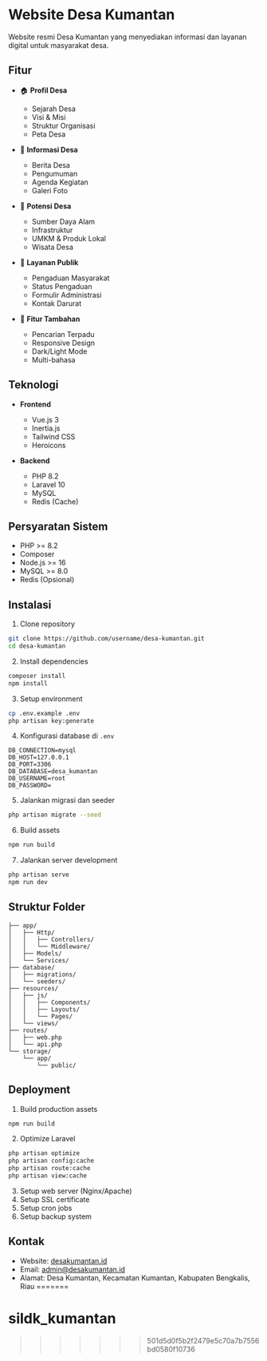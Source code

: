 
# Website Desa Kumantan

Website resmi Desa Kumantan yang menyediakan informasi dan layanan digital untuk masyarakat desa.

## Fitur

- 🏠 **Profil Desa**
  - Sejarah Desa
  - Visi & Misi
  - Struktur Organisasi
  - Peta Desa

- 📰 **Informasi Desa**
  - Berita Desa
  - Pengumuman
  - Agenda Kegiatan
  - Galeri Foto

- 💼 **Potensi Desa**
  - Sumber Daya Alam
  - Infrastruktur
  - UMKM & Produk Lokal
  - Wisata Desa

- 👥 **Layanan Publik**
  - Pengaduan Masyarakat
  - Status Pengaduan
  - Formulir Administrasi
  - Kontak Darurat

- 📱 **Fitur Tambahan**
  - Pencarian Terpadu
  - Responsive Design
  - Dark/Light Mode
  - Multi-bahasa

## Teknologi

- **Frontend**
  - Vue.js 3
  - Inertia.js
  - Tailwind CSS
  - Heroicons

- **Backend**
  - PHP 8.2
  - Laravel 10
  - MySQL
  - Redis (Cache)

## Persyaratan Sistem

- PHP >= 8.2
- Composer
- Node.js >= 16
- MySQL >= 8.0
- Redis (Opsional)

## Instalasi

1. Clone repository
```bash
git clone https://github.com/username/desa-kumantan.git
cd desa-kumantan
```

2. Install dependencies
```bash
composer install
npm install
```

3. Setup environment
```bash
cp .env.example .env
php artisan key:generate
```

4. Konfigurasi database di `.env`
```env
DB_CONNECTION=mysql
DB_HOST=127.0.0.1
DB_PORT=3306
DB_DATABASE=desa_kumantan
DB_USERNAME=root
DB_PASSWORD=
```

5. Jalankan migrasi dan seeder
```bash
php artisan migrate --seed
```

6. Build assets
```bash
npm run build
```

7. Jalankan server development
```bash
php artisan serve
npm run dev
```

## Struktur Folder

```
├── app/
│   ├── Http/
│   │   ├── Controllers/
│   │   └── Middleware/
│   ├── Models/
│   └── Services/
├── database/
│   ├── migrations/
│   └── seeders/
├── resources/
│   ├── js/
│   │   ├── Components/
│   │   ├── Layouts/
│   │   └── Pages/
│   └── views/
├── routes/
│   ├── web.php
│   └── api.php
└── storage/
    └── app/
        └── public/
```

## Deployment

1. Build production assets
```bash
npm run build
```

2. Optimize Laravel
```bash
php artisan optimize
php artisan config:cache
php artisan route:cache
php artisan view:cache
```

3. Setup web server (Nginx/Apache)
4. Setup SSL certificate
5. Setup cron jobs
6. Setup backup system

## Kontak

- Website: [desakumantan.id](https://desakumantan.id)
- Email: admin@desakumantan.id
- Alamat: Desa Kumantan, Kecamatan Kumantan, Kabupaten Bengkalis, Riau
=======
# sildk_kumantan
>>>>>>> 501d5d0f5b2f2479e5c70a7b7556bd0580f10736
